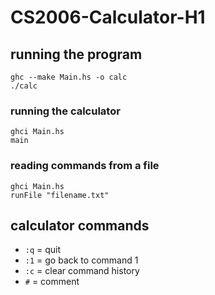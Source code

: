 # CS2006-Calculator-H1

## running the program
```
ghc --make Main.hs -o calc 
./calc
```

### running the calculator 
```
ghci Main.hs 
main
```

### reading commands from a file 
```
ghci Main.hs 
runFile "filename.txt"
```

## calculator commands 
- `:q` = quit
- `:1` = go back to command 1 
- `:c` = clear command history
- `#`  = comment 
